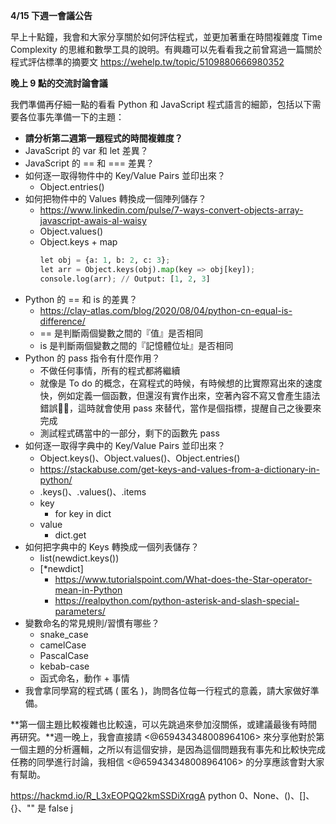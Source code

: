 **4/15 下週一會議公告**

早上十點鐘，我會和大家分享關於如何評估程式，並更加著重在時間複雜度 Time Complexity 的思維和數學工具的說明。有興趣可以先看看我之前曾寫過一篇關於程式評估標準的摘要文 https://wehelp.tw/topic/5109880666980352

**晚上 9 點的交流討論會議**

我們準備再仔細一點的看看 Python 和 JavaScript 程式語言的細節，包括以下需要各位事先準備一下的主題：

- **請分析第二週第一題程式的時間複雜度？**
- JavaScript 的 var 和 let 差異？
- JavaScript 的 == 和 === 差異？
- 如何逐一取得物件中的 Key/Value Pairs 並印出來？
  - Object.entries()
- 如何把物件中的 Values 轉換成一個陣列儲存？
  - https://www.linkedin.com/pulse/7-ways-convert-objects-array-javascript-awais-al-waisy
  - Object.values()
  - Object.keys + map
    ``` python
    let obj = {a: 1, b: 2, c: 3};
    let arr = Object.keys(obj).map(key => obj[key]);
    console.log(arr); // Output: [1, 2, 3]
    ```
- Python 的 == 和 is 的差異？
  - https://clay-atlas.com/blog/2020/08/04/python-cn-equal-is-difference/
  - == 是判斷兩個變數之間的『值』是否相同
  - is 是判斷兩個變數之間的『記憶體位址』是否相同
- Python 的 pass 指令有什麼作用？
  - 不做任何事情，所有的程式都將繼續
  - 就像是 To do 的概念，在寫程式的時候，有時候想的比實際寫出來的速度快，例如定義一個函數，但還沒有實作出來，空著內容不寫又會產生語法錯誤🤦‍♂️，這時就會使用 pass 來替代，當作是個指標，提醒自己之後要來完成
  - 測試程式碼當中的一部分，剩下的函數先 pass
- 如何逐一取得字典中的 Key/Value Pairs 並印出來？
  - Object.keys()、Object.values()、Object.entries()
  - https://stackabuse.com/get-keys-and-values-from-a-dictionary-in-python/  
  - .keys()、.values()、.items
  - key
    - for key in dict
  - value
    - dict.get
- 如何把字典中的 Keys 轉換成一個列表儲存？
  - list(newdict.keys())
  - [*newdict]
    - https://www.tutorialspoint.com/What-does-the-Star-operator-mean-in-Python
    - https://realpython.com/python-asterisk-and-slash-special-parameters/
- 變數命名的常見規則/習慣有哪些？
  - snake_case
  - camelCase
  - PascalCase
  - kebab-case
  - 函式命名，動作 + 事情
- 我會拿同學寫的程式碼 ( 匿名 )，詢問各位每一行程式的意義，請大家做好準備。

**第一個主題比較複雜也比較遠，可以先跳過來參加沒關係，或建議最後有時間再研究。**週一晚上，我會直接請 <@659434348008964106> 來分享他對於第一個主題的分析邏輯，之所以有這個安排，是因為這個問題我有事先和比較快完成任務的同學進行討論，我相信 <@659434348008964106> 的分享應該會對大家有幫助。

https://hackmd.io/R_L3xEOPQQ2kmSSDiXrqgA
python 0、None、()、[]、{}、"" 是 false
j